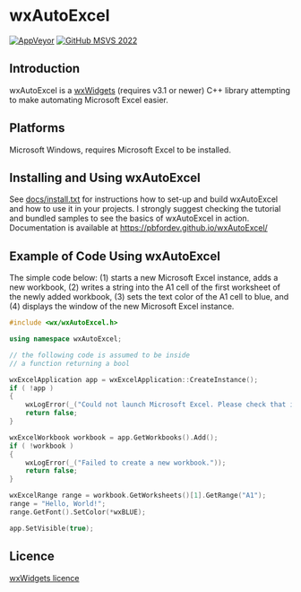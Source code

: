 # wxAutoExcel
[![AppVeyor](https://ci.appveyor.com/api/projects/status/jg3qvpjr89dbcx77/branch/master?svg=true)](https://ci.appveyor.com/project/pbfordev/wxautoexcel-9asyc/branch/master)
[![GitHub MSVS 2022](https://github.com/PBfordev/wxAutoExcel/actions/workflows/build-msvs2022.yml/badge.svg)](https://github.com/PBfordev/wxAutoExcel/actions/workflows/build-msvs2022.yml)

Introduction
---------
wxAutoExcel is a [wxWidgets](http://www.wxwidgets.org) (requires v3.1 or newer) 
C++ library attempting to make automating Microsoft Excel easier.

Platforms
---------
 
Microsoft Windows, requires Microsoft Excel to be installed.

Installing and Using wxAutoExcel
---------
See [docs/install.txt](https://github.com/PBfordev/wxAutoExcel/blob/master/docs/install.txt) for instructions how to set-up and build wxAutoExcel and how to
use it in your projects. I strongly suggest checking the tutorial and bundled samples 
to see the basics of wxAutoExcel in action.
Documentation is available at https://pbfordev.github.io/wxAutoExcel/

Example of Code Using wxAutoExcel
---------
The simple code below: (1) starts a new Microsoft Excel instance, adds a new workbook,
(2) writes a string into the A1 cell of the first worksheet of the newly added workbook,
(3) sets the text color of the A1 cell to blue, and (4) displays the window of the new
Microsoft Excel instance.

```cpp
#include <wx/wxAutoExcel.h>

using namespace wxAutoExcel;

// the following code is assumed to be inside 
// a function returning a bool

wxExcelApplication app = wxExcelApplication::CreateInstance();
if ( !app )
{
    wxLogError(_("Could not launch Microsoft Excel. Please check that it is properly installed."));
    return false;
}

wxExcelWorkbook workbook = app.GetWorkbooks().Add();
if ( !workbook )
{
    wxLogError(_("Failed to create a new workbook."));
    return false;
}

wxExcelRange range = workbook.GetWorksheets()[1].GetRange("A1");
range = "Hello, World!";
range.GetFont().SetColor(*wxBLUE);

app.SetVisible(true);
```

Licence
---------
[wxWidgets licence](https://github.com/wxWidgets/wxWidgets/blob/master/docs/licence.txt) 